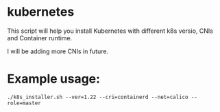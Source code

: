 # kubernetes
This script will help you install Kubernetes with different k8s versio, CNIs and Container runtime.

I will be adding more CNIs in future.

# Example usage:

```
./k8s_installer.sh --ver=1.22 --cri=containerd --net=calico --role=master

```